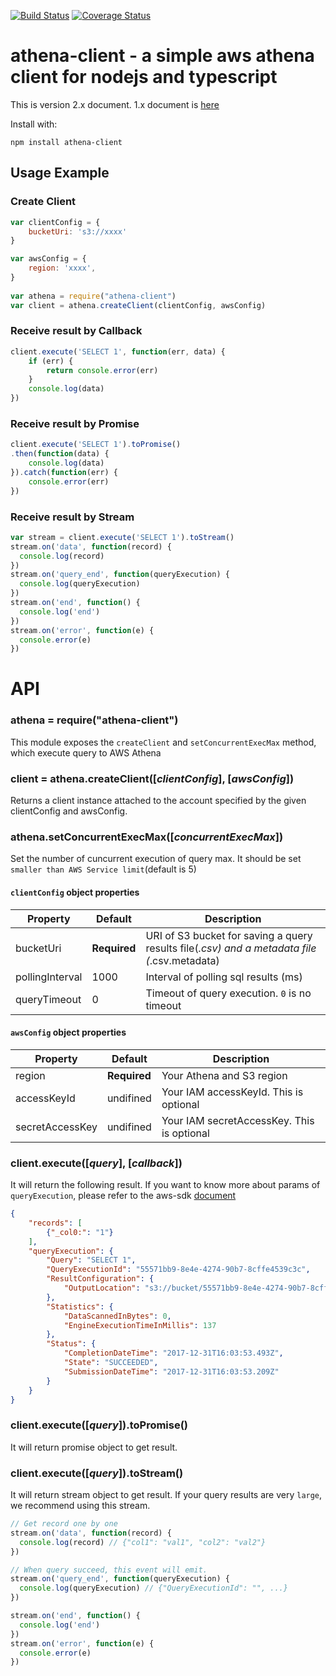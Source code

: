 [![Build Status](https://travis-ci.org/KoteiIto/node-athena.svg?branch=master)](https://travis-ci.org/KoteiIto/node-athena)
[![Coverage Status](https://coveralls.io/repos/github/KoteiIto/node-athena/badge.svg?branch=master)](https://coveralls.io/github/KoteiIto/node-athena?branch=master)

athena-client - a  simple aws athena client for nodejs and typescript
===========================
This is version 2.x document. 1.x document is [here](https://github.com/KoteiIto/node-athena/tree/1.x)

Install with:

    npm install athena-client

## Usage Example

### Create Client
```js
var clientConfig = {
    bucketUri: 's3://xxxx'
}

var awsConfig = {
    region: 'xxxx', 
}
 
var athena = require("athena-client")
var client = athena.createClient(clientConfig, awsConfig)
```

### Receive result by Callback
```js
client.execute('SELECT 1', function(err, data) {
    if (err) {
        return console.error(err)
    }
    console.log(data)
})
```

### Receive result by Promise
```js 
client.execute('SELECT 1').toPromise()
.then(function(data) {
    console.log(data)
}).catch(function(err) {
    console.error(err)
})
```

### Receive result by Stream
```js
var stream = client.execute('SELECT 1').toStream()
stream.on('data', function(record) {
  console.log(record)
})
stream.on('query_end', function(queryExecution) {
  console.log(queryExecution)
})
stream.on('end', function() {
  console.log('end')
})
stream.on('error', function(e) {
  console.error(e)
})
```

# API
### athena = require("athena-client")
This module exposes the `createClient` and `setConcurrentExecMax` method, which execute query to AWS Athena

### client = athena.createClient([_clientConfig_], [_awsConfig_])
Returns a client instance attached to the account specified by the given clientConfig and awsConfig.

### athena.setConcurrentExecMax([_concurrentExecMax_])
Set the number of cuncurrent execution of query max. It should be set `smaller than AWS Service limit`(default is 5)

#### `clientConfig` object properties
| Property  | Default   | Description |
|-----------|-----------|-------------|
| bucketUri      | __Required__ | URI of S3 bucket for saving a query results file(*.csv) and a metadata file (*.csv.metadata) |
| pollingInterval      | 1000  |  Interval of polling sql results (ms) |
| queryTimeout      | 0      | Timeout of query execution.  `0` is no timeout |

#### `awsConfig` object properties
| Property  | Default   | Description |
|-----------|-----------|-------------|
| region        | __Required__ | Your Athena and S3 region |
| accessKeyId      | undifined  | Your IAM accessKeyId. This is optional |
| secretAccessKey      | undifined | Your IAM secretAccessKey. This is optional |

### client.execute([_query_], [_callback_])
It will return the following result.
If you want to know more about params of `queryExecution`, please refer to the aws-sdk [document](https://docs.aws.amazon.com/AWSJavaScriptSDK/latest/AWS/Athena.html#getQueryExecution-property)  

```json
{
    "records": [
        {"_col0:": "1"}
    ],
    "queryExecution": {
        "Query": "SELECT 1", 
        "QueryExecutionId": "55571bb9-8e4e-4274-90b7-8cffe4539c3c", 
        "ResultConfiguration": {
            "OutputLocation": "s3://bucket/55571bb9-8e4e-4274-90b7-8cffe4539c3c"
        }, 
        "Statistics": {
            "DataScannedInBytes": 0, 
            "EngineExecutionTimeInMillis": 137
        }, 
        "Status": {
            "CompletionDateTime": "2017-12-31T16:03:53.493Z", 
            "State": "SUCCEEDED", 
            "SubmissionDateTime": "2017-12-31T16:03:53.209Z"
        }
    }
}
```

### client.execute([_query_]).toPromise()
It will return promise object to get result.

### client.execute([_query_]).toStream()
It will return stream object to get result. If your query results are very `large`, we recommend using this stream. 

```js
// Get record one by one
stream.on('data', function(record) {
  console.log(record) // {"col1": "val1", "col2": "val2"}
})

// When query succeed, this event will emit.
stream.on('query_end', function(queryExecution) {
  console.log(queryExecution) // {"QueryExecutionId": "", ...}
})

stream.on('end', function() {
  console.log('end')
})
stream.on('error', function(e) {
  console.error(e)
})
```